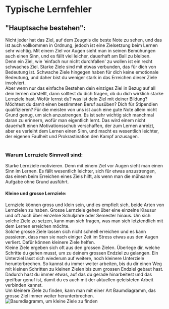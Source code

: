 # Typische Lernfehler

## "Hauptsache bestehen":
Nicht jeder hat das Ziel, auf dem Zeugnis die beste Note zu sehen, und das ist auch vollkommen in Ordnung, jedoch ist eine Zielsetzung beim Lernen sehr wichtig. Mit einem Ziel vor Augen sieht man in seinen Bemühungen auch einen Sinn, und es fällt viel leicher, dauerhaft am Ball zu bleiben. <br>
Denn ein Ziel, wie 'einfach nur nicht durchfallen' zu wollen ist ein recht schwaches Ziel. Starke Ziele sind mit etwas verbunden, das für dich von Bedeutung ist. Schwache Ziele hingegen haben für dich keine emotionale Bedeutung, und daher bist du weniger stark in das Erreichen dieser Ziele involviert. <br>
Aber wenn nur das einfache Bestehen dein einziges Ziel in Bezug auf all dein lernen darstellt, dann solltest du dich fragen, ob du dich wirklich starke Lernziele hast. Wofür lernst du? was ist dein Ziel mit deiner Bildung? Möchtest du damit einen bestimmten Beruf ausüben? Dich für Stipendien qualifizieren? 
Für die meisten von uns ist auch eine gute Note allein nicht Grund genug, um sich anzustrengen. Es ist sehr wichtig sich manchmal daran zu erinnern, wofür man eigentlich lernt. Das wird einem nicht dauerhaft einen Motivationsschub verschaffen, der zum Lernen anreizt, aber es verleiht dem Lernen einen Sinn, und macht es wesentlich leichter, der eigenen Faulheit und Prokrastination den Kampf anzusagen. <br> 
<br>

### Warum Lernziele Sinnvoll sind:
Starke Lernziele motivieren. Denn mit einem Ziel vor Augen sieht man einen Sinn im Lernen. Es fällt wesentlich leichter, sich für etwas anzustrengen, das einem beim Erreichen eines Ziels hilft, als wenn man die mühsame Aufgabe ohne Grund ausführt. <br>

#### Kleine und grosse Lernziele:
Lernziele können gross und klein sein, und es empfielt sich, beide Arten von Lernzielen zu haben. Grosse Lernziele gehen über eine einzelne Klausur und oft auch über einzelne Schuljahre oder Semester hinaus. Um sich solche Ziele zu setzen, kann man sich fragen, was man sich letztendlich mit dem Lernen erreichen möchte. <br>
Solche grosse Ziele lassen sich nicht schnell erreichen und es kann passieren, dass man sie nach einiger Zeit im Stress etwas aus den Augen verliert. Dafür können kleinere Ziele helfen. <br>
Kleine Ziele ergeben sich oft aus den grossen Zielen. Überlege dir, welche Schritte du gehen musst, um zu deinem grossen Endziel zu gelangen. Ein Unterziel lässt sich wiederum auf weitere, noch kleinere Unterziele herunterbrechen. So kannst du immer weiter arbeiten, bis du dir einen Weg mit kleinen Schritten zu kleinen Zielen bis zum grossen Endziel gebaut hast. Dadurch hast du immer etwas, auf das du gerade hinarbeitest und das greifbar genuf ist, damit du es auch mit der aktuellen geleisteten Arbeit verbinden kannst. <br>
Um kleinere Ziele zu finden, kann man mit einer Art Baumdiagramm, das grosse Ziel immer weiter herunterbrechen.
![Baumdiagramm, um kleine Ziele zu finden](../Bilder/ziele.jpg "Baumdiagramm, um kleine Ziele zu finden")

